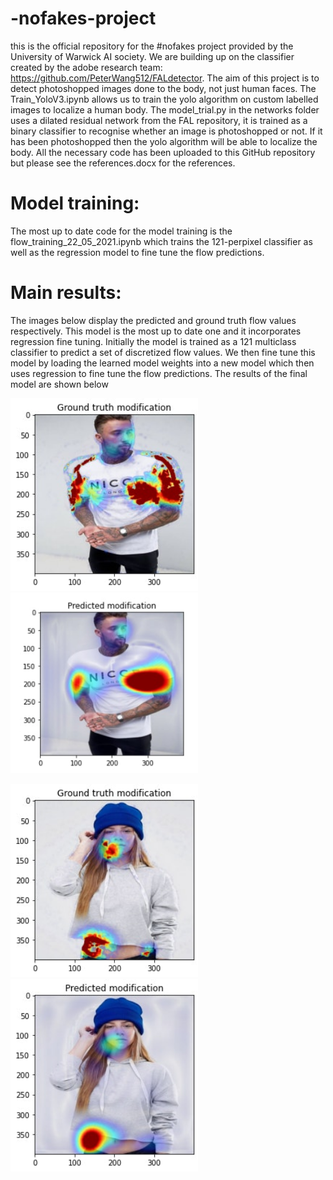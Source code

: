 # -nofakes-project
this is the official repository for the #nofakes project provided by the University of Warwick AI society. We are building up on the classifier created by the adobe research team: https://github.com/PeterWang512/FALdetector. The aim of this project is to detect photoshopped images done to the body, not just human faces. The Train_YoloV3.ipynb allows us to train the yolo algorithm on custom labelled images to localize a human body. The model_trial.py in the networks folder uses a dilated residual network from the FAL repository, it is trained as a binary classifier to recognise whether an image is photoshopped or not. If it has been photoshopped then the yolo algorithm will be able to localize the body. All the necessary code has been uploaded to this GitHub repository but please see the references.docx for the references.
# Model training:
The most up to date code for the model training is the flow_training_22_05_2021.ipynb which trains the 121-perpixel classifier as well as the regression model to fine tune the flow predictions.
# Main results:
The images below display the predicted and ground truth flow values respectively. This model is the most up to date one and it incorporates regression fine tuning. Initially the model is trained as a 121 multiclass classifier to predict a set of discretized flow values. We then fine tune this model by loading the learned model weights into a new model which then uses regression to fine tune the flow predictions. The results of the final model are shown below
<p float="left">
  <img src="https://github.com/peterfazekas1999/-nofakes-project/blob/main/results_trial/ground_truth.jpg" width ="300">
  <img src="https://github.com/peterfazekas1999/-nofakes-project/blob/main/results_trial/prediction1.jpg" width ="300">
</p>

<p float="left">
<img src="https://github.com/peterfazekas1999/-nofakes-project/blob/main/results_trial/ground_truth2.jpg" width ="300">
<img src="https://github.com/peterfazekas1999/-nofakes-project/blob/main/results_trial/prediction2.jpg" width ="300">
</p>

